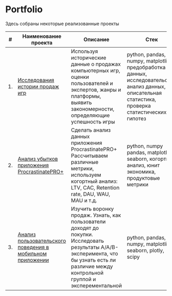 # Portfolio

Здесь собраны некоторые реализованные проекты

| #    | Наименование проекта                | Описание                                                     | Стек                                                         |
| ---- | ------------------------------------------------------------ | ------------------------------------------------------------ | ------------------------------------------------------------ |
| 1.   | [Исследования истории продаж игр](https://github.com/JustLui/data_analyst/tree/main/success%20of%20games) | Используя исторические данные о продажах компьютерных игр, оценки пользователей и экспертов, жанры и платформы, выявить закономерности, определяющие успешность игры  | python, pandas, numpy, matplotlib, предобработка данных, исследовательский анализ данных, описательная статистика, проверка статистических гипотез|
| 2.   | [Анализ убытков приложения ProcrastinatePRO+](https://github.com/JustLui/data_analyst/tree/main/loss%20analysis) | Сделать анализ данных приложения ProcrastinatePRO+ <br>Рассчитываем различные метрики, используем когортный анализ: LTV, CAC, Retention rate, DAU, WAU, MAU и т.д. | python, numpy pandas, matplotlib, seaborn, когортный анализ, юнит экономика, продуктовые метрики |
| 3.   | [Анализ пользовательского поведения в мобильном приложении](https://github.com/JustLui/data_analyst/blob/main/A_B%20test/README.md) | Изучить воронку продаж. Узнать, как пользователи доходят до покупки. Исследовать результаты A/A/B-эксперимента, что бы узнать есть ли различие между контрольной группой и эксперементальной | python, pandas, numpy, matplotlib, seaborn, plotly, scipy |
